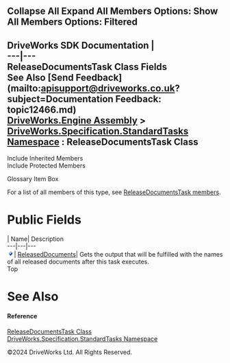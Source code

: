        

 Collapse All Expand All  Members Options: Show All  Members Options: Filtered   
---  
DriveWorks SDK Documentation  |   
---|---  
ReleaseDocumentsTask Class Fields   
See Also [Send Feedback](mailto:apisupport@driveworks.co.uk?subject=Documentation Feedback: topic12466.md)  
[DriveWorks.Engine Assembly](topic2156.md) > [DriveWorks.Specification.StandardTasks Namespace](topic11896.md) : ReleaseDocumentsTask Class  
---  
  
Include Inherited Members    
Include Protected Members    


Glossary Item Box

For a list of all members of this type, see [ReleaseDocumentsTask members](topic12467.md).

# Public Fields

| Name| Description  
---|---|---  
![Public Field](dotnetimages/publicField.gif)| [ReleasedDocuments](topic12476.md)| Gets the output that will be fulfilled with the names of all released documents after this task executes.   
Top

# See Also

#### Reference

[ReleaseDocumentsTask Class](topic12466.md)   
[DriveWorks.Specification.StandardTasks Namespace](topic11896.md)

©2024 DriveWorks Ltd. All Rights Reserved.
